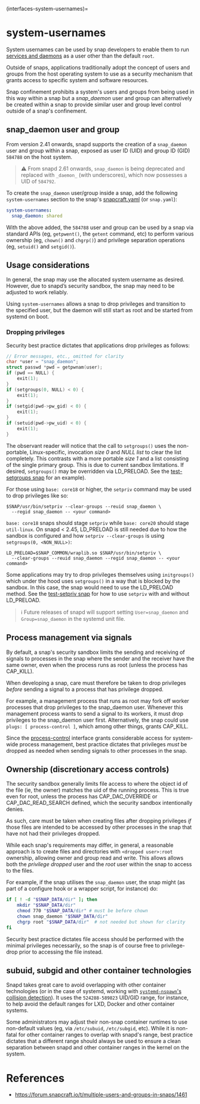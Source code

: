 (interfaces-system-usernames)=
# system-usernames

System usernames can be used by snap developers to enable them to run [services and daemons](https://forum.snapcraft.io/t/services-and-daemons/12601) as a user other than the default `root`.

Outside of snaps, applications traditionally adopt the concept of users and groups from the host operating system to use as a security mechanism that grants access to specific system and software resources.

Snap confinement prohibits a system's users and groups from being used in this way within a snap but a *snap_daemon* user and group can alternatively be created within a snap to provide similar user and group level control outside of a snap's confinement.

<h2 id='heading--snap_daemon'>snap_daemon user and group</h2>

From version 2.41 onwards, snapd supports the creation of a `snap_daemon` user and group within a snap, exposed as user ID (UID) and group ID (GID) `584788` on the host system.

> :warning:  From snapd 2.61 onwards, `snap_daemon` is being deprecated and replaced with `_daemon_` (with underscores), which now possesses a UID of `584792`.




To create the `snap_daemon` user/group inside a snap, add the following `system-usernames` section to the snap's [snapcraft.yaml](/) (or 
`snap.yaml`):

```yaml
system-usernames:
  snap_daemon: shared
```

With the above added, the `584788` user and group can be used by a snap via standard APIs (eg, `getpwent()`, the `getent` command, etc) to perform various ownership (eg, `chown()` and `chgrp()`) and privilege separation operations (eg, `setuid()` and `setgid()`).

## Usage considerations

In general, the snap may use the allocated system username as desired. However, due to snapd’s security sandbox, the snap may need to be adjusted to work reliably.

Using `system-usernames` allows a snap to drop privileges and transition to the specified user, but the daemon will still start as root and be started from systemd on boot.

### Dropping privileges

Security best practice dictates that applications drop privileges as follows:

```c
// Error messages, etc., omitted for clarity
char *user = "snap_daemon";
struct passwd *pwd = getpwnam(user);
if (pwd == NULL) {
    exit(1);
}
if (setgroups(0, NULL) < 0) {
    exit(1);
}
if (setgid(pwd->pw_gid) < 0) {
    exit(1);
}
if (setuid(pwd->pw_uid) < 0) {
    exit(1);
}
```

The observant reader will notice that the call to `setgroups()` uses the non-portable, Linux-specific, invocation  _size 0_ and _NULL list_ to clear the list completely. This contrasts with a more portable _size 1_ and a list consisting of the single primary group. This is due to current sandbox limitations. If desired, `setgroups()` may be overridden via LD_PRELOAD. See the [test-setgroups snap](https://git.launchpad.net/~jdstrand/+git/test-setgroups/tree/) for an example).

For those using `base: core18` or higher, the `setpriv` command may be used to drop privileges like so:
```
$SNAP/usr/bin/setpriv --clear-groups --reuid snap_daemon \
  --regid snap_daemon -- <your command>
```

`base: core18` snaps should stage `setpriv` while `base: core20` should stage `util-linux`. On snapd < 2.45, LD_PRELOAD is still needed due to how the sandbox is configured and how `setpriv --clear-groups` is using `setgroups(0, <NON_NULL>)`:
```
LD_PRELOAD=$SNAP_COMMON/wraplib.so $SNAP/usr/bin/setpriv \
  --clear-groups --reuid snap_daemon --regid snap_daemon -- <your command>
```

Some applications may try to drop privileges themselves using `initgroups()` which under the hood uses `setgroups()` in a way that is blocked by the sandbox. In this case, the snap would need to use the LD_PRELOAD method. See the [test-setpriv snap](https://git.launchpad.net/~jdstrand/+git/test-setpriv/tree/) for how to use `setpriv` with and without LD_PRELOAD.

> :information_source: Future releases of snapd will support setting `User=snap_daemon` and `Group=snap_daemon` in the systemd unit file.

## Process management via signals

By default, a snap's security sandbox limits the sending and receiving of signals to processes in the snap where the sender and the receiver have the same owner, even when the process runs as root (unless the process has CAP_KILL).

When developing a snap, care must therefore be taken to drop privileges _before_ sending a signal to a process that has privilege dropped.
 
For example, a management process that runs as root may fork off worker processes that drop privileges to the snap_daemon user. Whenever this management process wants to send a signal to its workers, it must drop privileges to the snap_daemon user first. Alternatively, the snap could use `plugs: [ process-control ]`, which among other things, grants CAP_KILL.

Since the [process-control](https://snapcraft.io/docs/process-control-interface) interface grants considerable access for system-wide process management, best practice dictates that privileges _must_ be dropped as needed when sending signals to other processes in the snap.

## Ownership (discretionary access controls)

The security sandbox generally limits file access to where the object id of the file (ie, the owner) matches the uid of the running process. This is true even for root, unless the process has CAP_DAC_OVERRIDE or CAP_DAC_READ_SEARCH defined, which the security sandbox intentionally denies.

As such, care must be taken when creating files after dropping privileges _if_ those files are intended to be accessed by other processes in the snap that have not had their privileges dropped.

While each snap's requirements may differ, in general, a reasonable approach is to create files and directories with `<dropped user>:root` ownership, allowing owner and group read and write. This allows allows both the _privilege dropped_ user and the _root_ user within the snap to access to the files.

For example, if the snap utilises the `snap_daemon` user, the snap might (as part of a configure hook or a wrapper script, for instance) do:

```sh
if [ ! -d "$SNAP_DATA/dir" ]; then
    mkdir "$SNAP_DATA/dir"
    chmod 770 "$SNAP_DATA/dir" # must be before chown
    chown snap_daemon "$SNAP_DATA/dir"
    chgrp root "$SNAP_DATA/dir"  # not needed but shown for clarity
fi
```

Security best practice dictates file access should be performed with the minimal privileges necessarily, so the snap is of course free to privilege-drop prior to accessing the file instead.

## subuid, subgid and other container technologies

Snapd takes great care to avoid overlapping with other container technologies (or in the case of systemd, working with [`systemd-nspawn`'s collision detection](https://github.com/systemd/systemd/blob/master/docs/UIDS-GIDS.md)). It uses the `524288-589823` UID/GID range, for instance, to help avoid the default ranges for LXD, Docker and other container systems.

Some administrators may adjust their non-snap container runtimes to use non-default values (eg, via `/etc/subuid`, `/etc/subgid`, etc). While it is non-fatal for other container ranges to overlap with snapd's range, best practice dictates that a different range should always be used to ensure a clean separation between snapd and other container ranges in the kernel on the system.

# References
* https://forum.snapcraft.io/t/multiple-users-and-groups-in-snaps/1461


